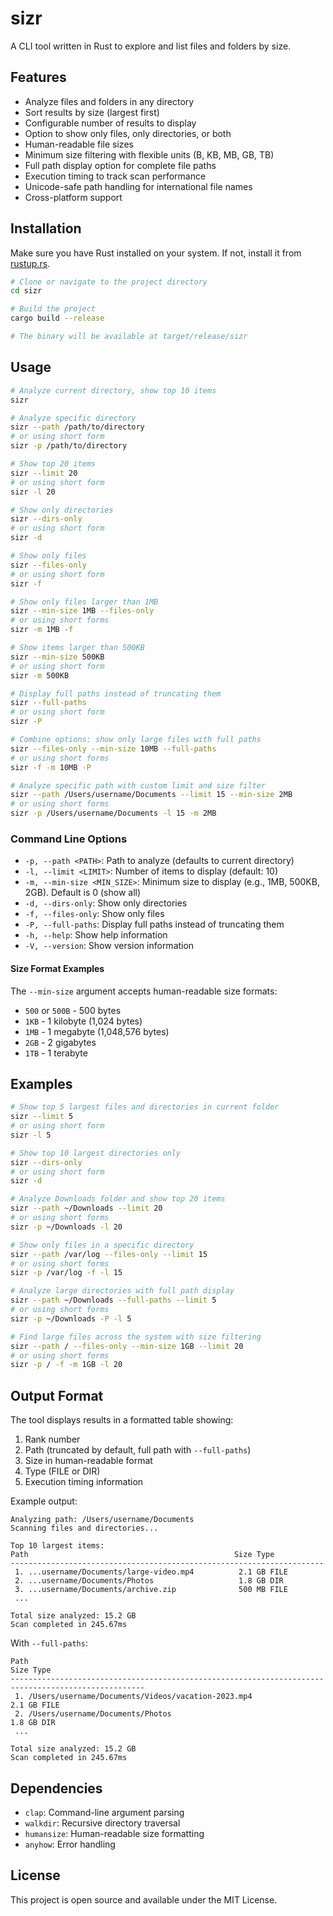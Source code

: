 # sizr

A CLI tool written in Rust to explore and list files and folders by size.

## Features

- Analyze files and folders in any directory
- Sort results by size (largest first)
- Configurable number of results to display
- Option to show only files, only directories, or both
- Human-readable file sizes
- Minimum size filtering with flexible units (B, KB, MB, GB, TB)
- Full path display option for complete file paths
- Execution timing to track scan performance
- Unicode-safe path handling for international file names
- Cross-platform support

## Installation

Make sure you have Rust installed on your system. If not, install it from [rustup.rs](https://rustup.rs/).

```bash
# Clone or navigate to the project directory
cd sizr

# Build the project
cargo build --release

# The binary will be available at target/release/sizr
```

## Usage

```bash
# Analyze current directory, show top 10 items
sizr

# Analyze specific directory
sizr --path /path/to/directory
# or using short form
sizr -p /path/to/directory

# Show top 20 items
sizr --limit 20
# or using short form
sizr -l 20

# Show only directories
sizr --dirs-only
# or using short form
sizr -d

# Show only files
sizr --files-only
# or using short form
sizr -f

# Show only files larger than 1MB
sizr --min-size 1MB --files-only
# or using short forms
sizr -m 1MB -f

# Show items larger than 500KB
sizr --min-size 500KB
# or using short form
sizr -m 500KB

# Display full paths instead of truncating them
sizr --full-paths
# or using short form
sizr -P

# Combine options: show only large files with full paths
sizr --files-only --min-size 10MB --full-paths
# or using short forms
sizr -f -m 10MB -P

# Analyze specific path with custom limit and size filter
sizr --path /Users/username/Documents --limit 15 --min-size 2MB
# or using short forms
sizr -p /Users/username/Documents -l 15 -m 2MB
```

### Command Line Options

- `-p, --path <PATH>`: Path to analyze (defaults to current directory)
- `-l, --limit <LIMIT>`: Number of items to display (default: 10)
- `-m, --min-size <MIN_SIZE>`: Minimum size to display (e.g., 1MB, 500KB, 2GB). Default is 0 (show all)
- `-d, --dirs-only`: Show only directories
- `-f, --files-only`: Show only files
- `-P, --full-paths`: Display full paths instead of truncating them
- `-h, --help`: Show help information
- `-V, --version`: Show version information

#### Size Format Examples

The `--min-size` argument accepts human-readable size formats:
- `500` or `500B` - 500 bytes
- `1KB` - 1 kilobyte (1,024 bytes)
- `1MB` - 1 megabyte (1,048,576 bytes)
- `2GB` - 2 gigabytes
- `1TB` - 1 terabyte

## Examples

```bash
# Show top 5 largest files and directories in current folder
sizr --limit 5
# or using short form
sizr -l 5

# Show top 10 largest directories only
sizr --dirs-only
# or using short form
sizr -d

# Analyze Downloads folder and show top 20 items
sizr --path ~/Downloads --limit 20
# or using short forms
sizr -p ~/Downloads -l 20

# Show only files in a specific directory
sizr --path /var/log --files-only --limit 15
# or using short forms
sizr -p /var/log -f -l 15

# Analyze large directories with full path display
sizr --path ~/Downloads --full-paths --limit 5
# or using short forms
sizr -p ~/Downloads -P -l 5

# Find large files across the system with size filtering
sizr --path / --files-only --min-size 1GB --limit 20
# or using short forms
sizr -p / -f -m 1GB -l 20
```

## Output Format

The tool displays results in a formatted table showing:
1. Rank number
2. Path (truncated by default, full path with `--full-paths`)
3. Size in human-readable format
4. Type (FILE or DIR)
5. Execution timing information

Example output:
```
Analyzing path: /Users/username/Documents
Scanning files and directories...

Top 10 largest items:
Path                                              Size Type
----------------------------------------------------------------------
 1. ...username/Documents/large-video.mp4          2.1 GB FILE
 2. ...username/Documents/Photos                   1.8 GB DIR
 3. ...username/Documents/archive.zip              500 MB FILE
 ...

Total size analyzed: 15.2 GB
Scan completed in 245.67ms
```

With `--full-paths`:
```
Path                                                                            Size Type
----------------------------------------------------------------------------------------------------
 1. /Users/username/Documents/Videos/vacation-2023.mp4                          2.1 GB FILE
 2. /Users/username/Documents/Photos                                            1.8 GB DIR
 ...

Total size analyzed: 15.2 GB
Scan completed in 245.67ms
```

## Dependencies

- `clap`: Command-line argument parsing
- `walkdir`: Recursive directory traversal
- `humansize`: Human-readable size formatting
- `anyhow`: Error handling

## License

This project is open source and available under the MIT License.
